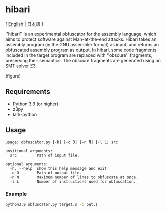 # hibari
[ [English](README.md) | [日本語](README.ja.md) ]

''hibari'' is an experimental obfuscator for the assembly language, which aims to protect software against Man-at-the-end attacks.
Hibari takes an assembly program (in the GNU assembler format) as input, and returns an obfuscated assembly program as output.
In hibari, some code fragments included in the target program are replaced with ''obscure'' fragments, preserving their semantics. The obscure fragments are generated using an SMT solver Z3.

(figure)

## Requirements
* Python 3.9 (or higher)
* z3py
* lark-python

## Usage
```
usage: obfuscator.py [-h] [-o O] [-n N] [-l L] src

positional arguments:
  src         Path of input file.

optional arguments:
  -h, --help  show this help message and exit
  -o O        Path of output file.
  -n N        Maximum number of lines to obfuscate at once.
  -l L        Number of instructions used for obfuscation.
```

### Example
```bash
python3.9 obfuscator.py target.s -o out.s
```
